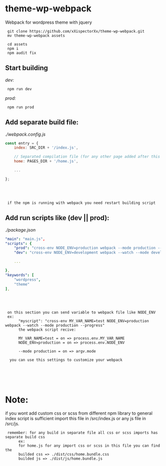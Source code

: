 # theme-wp-webpack
 Webpack for wordpress theme with jquery

     git clone https://github.com/xXispectorXx/theme-wp-webpack.git
     mv theme-wp-webpack assets

     cd assets
     npm i
     npm audit fix

## Start building

 *dev:*
 
     npm run dev

 *prod:*
 
     npm run prod

## Add separate build file:
   *./webpack.config.js*
```js
const entry = {
    index: SRC_DIR + '/index.js',

    // Separated compilation file (for any other page added after this line you need restart webpack)
    home: PAGES_DIR + '/home.js',

    ...

};
```
<br />
<br />

     if the npm is running with webpack you need restart building script

## Add run scripts like (dev || prod):
   *./package.json*
```yaml
"main": "main.js",
"scripts": {
    "prod": "cross-env NODE_ENV=production webpack --mode production --progress",
    "dev": "cross-env NODE_ENV=development webpack --watch --mode development --progress",

    ...

},
"keywords": [
    "wordpress",
    "theme"
],
```
<br />
<br />

     on this section you can send variable to webpack file like NODE_ENV
     ex: 
          "myscript": "cross-env MY_VAR_NAME=test NODE_ENV=production webpack --watch --mode production --progress"
          the webpack script recive:

          MY_VAR_NAME=test = on => process.env.MY_VAR_NAME
          NODE_ENV=production = on => process.env.NODE_ENV
          
          --mode production = on => argv.mode

      you can use this settings to customize your webpack

<br />
<br />
<br />

# Note:
if you wont add custom css or scss from different npm library to general index script is sufficient import this file in /src/index.js or any js file in /src/js.

     remember: for any build in separate file all css or scss imports has separate build css
          ex:
          for home.js for any import css or scss in this file you can find the
          builded css => ./dist/css/home.bundle.css
          builded js => ./dist/js/home.bundle.js




